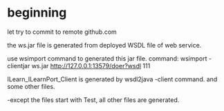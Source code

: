 # beginning

let try to commit to remote github.com

the ws.jar file is generated from deployed WSDL file of web service.

use wsimport command to generated this jar file.
command:
wsimport -clientjar ws.jar http://127.0.0.1:13579/doer?wsdl
111

ILearn_ILearnPort_Client is generated by wsdl2java -client command.
and some other files.


-except the files start with Test, all other files are generated.